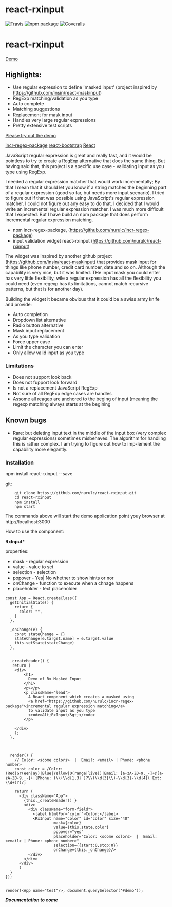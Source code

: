 # react-rxinput

[![Travis][build-badge]][build]
[![npm package][npm-badge]][npm]
[![Coveralls][coveralls-badge]][coveralls]


[build-badge]: https://img.shields.io/travis/user/repo/master.svg?style=flat-square
[build]: https://travis-ci.org/user/repo

[npm-badge]: https://img.shields.io/npm/v/npm-package.svg?style=flat-square
[npm]: https://www.npmjs.org/package/npm-package

[coveralls-badge]: https://img.shields.io/coveralls/user/repo/master.svg?style=flat-square
[coveralls]: https://coveralls.io/github/user/repo
# react-rxinput


[Demo](https://nurulc.github.io/)


## Highlights:

- Use regular expression to define 'masked input' (project inspired by https://github.com/insin/react-maskinput)
- RegExp matching/validation as you type
- Auto complete
- Matching suggestions
- Replacement for mask input 
- Handles very large regular expressions
- Pretty extensive test scripts

[Please try out the demo](https://nurulc.github.io/)

[incr-regex-package](https://github.com/nurulc/incr-regex-package)
[react-bootstrap](https://react-bootstrap.github.io/)
[React](https://facebook.github.io/react/)


JavaScript regular expression is great and really fast, and it would be pointless to try to create a RegExp alternative that does the same thing. But having said that, this project is a specific use case  - validating input as you type using RegExp. 

I needed a regular expression matcher that would work incrementally; By that I mean that it should let you know if a string matches the beginning part of a regular expression (good so far, but needs more input scenario). I tried to figure out if that was possible using JavaScript's regular expression matcher. I could not figure out any easy to do that. I decided that I would write an incremental regular expression matcher. I was much more difficult that I expected. But I have build an npm package that does perform incremental regular expression matching.

- npm incr-regex-package, (https://github.com/nurulc/incr-regex-package)
- input validation widget react-rxinput (https://github.com/nurulc/react-rxinput) 

The widget was inspired by another github project (https://github.com/insin/react-maskinput) that provides mask input for things like phone number, credit card number, date and so on. Although the capability is very nice, but it was limited. THe input mask you could enter has very little flexibility, wile a regular expression has all the flexibility you could need (even regexp has its limitations, cannot match recursive patterns, but that is for another day).

Building the widget it became obvious that it could be a swiss army knife and provide:

- Auto completion
- Dropdown list alternative
- Radio button alternative
- Mask input replacement
- As you type validation
- Force upper case
- Limit the character you can enter
- Only allow valid input as you type

### Limitations

- Does not support look back
- Does not fupport look forward
- Is not a replacement JavaScript RegExp
- Not sure of all RegExp edge cases are handles
- Assome all reagep are anchored to the beging of input (meaning the regexp matching always starts at the begining
 
## Known bugs
- Rare: but deleting input text in the middle of the input box (very complex regular expressions) sometimes misbehaves. The algorithm for handling this is rather complex. I am trying to figure out how to imp-lement the capability more elegantly.

### Installation

  npm install react-rxinput --save


git:

```
    git clone https://github.com/nurulc/react-rxinput.git
    cd react-rxinput
    npm install
    npm start
```


The commands above will start the demo application
point youy browser at http://localhost:3000


How to use the component:


**RxInput***

properties:

- mask - regular expression
- value - value to set
- selection - selection
- popover - Yes| No whether to show hints or nor
- onChange - function to execute when a chnage happens
- placeholder - text placeholder

```
const App = React.createClass({
  getInitialState() {
    return {
      color: "",
    }
  },

  _onChange(e) {
    const stateChange = {}
    stateChange[e.target.name] = e.target.value
    this.setState(stateChange)
  },


  _createHeader() {
   return (
    <div>
        <h1>
          Demo of Rx Masked Input
        </h1>
        <p></p>
        <p className="lead">
          A React component which creates a masked using 
          <a href="https://github.com/nurulc/incr-regex-package">incremental regular expression matching</a>
          to validate input as you type
          <code>&lt;RxInput/&gt;</code>
        </p>

    </div>
    );
  },



  render() {
    // Color: <scome colors>  |  Email: <email> | Phone: <phone number>
    const color = /Color: (Red|Gr(een|ay)|Blue|Yellow|O(range|live))|Email: [a-zA-Z0-9._-]+@[a-zA-Z0-9._-]+|(Phone: (\\+\\d{1,3} )?\\(\\d{3}\\)-\\d{3}-\\d{4}( Ext: \\d+)?)/;
  
    return (
      <div className="App">
        {this._createHeader() }
        <div>
          <div className="form-field">
            <label htmlFor="color">Color:</label>
            <RxInput name="color" id="color" size="40" 
                     mask={color} 
                     value={this.state.color} 
                     popover="yes" 
                     placeholder="Color: <scome colors>  |  Email: <email> | Phone: <phone number>"
                     selection={{start:0,stop:0}}  
                     onChange={this._onChange}/>
          </div>
        </div>
      </div>  
      )
  }
});


render(<App name="test"/>, document.querySelector('#demo'));
```


**_Documentation to come_**
